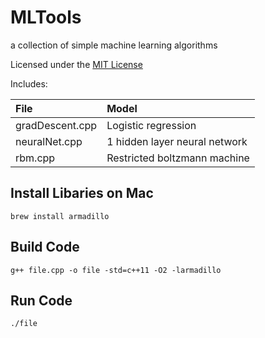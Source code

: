 # MLTools
a collection of simple machine learning algorithms

Licensed under the [MIT License](https://opensource.org/licenses/MIT)

Includes:


| File                 | Model                           |
|:-------------------- |:------------------------------- |
| gradDescent.cpp      | Logistic regression             |
| neuralNet.cpp        | 1 hidden layer neural network   |
| rbm.cpp              | Restricted boltzmann machine    |

## Install Libaries on Mac

```
brew install armadillo
```

## Build Code

```
g++ file.cpp -o file -std=c++11 -O2 -larmadillo
```

## Run Code
```
./file
```
